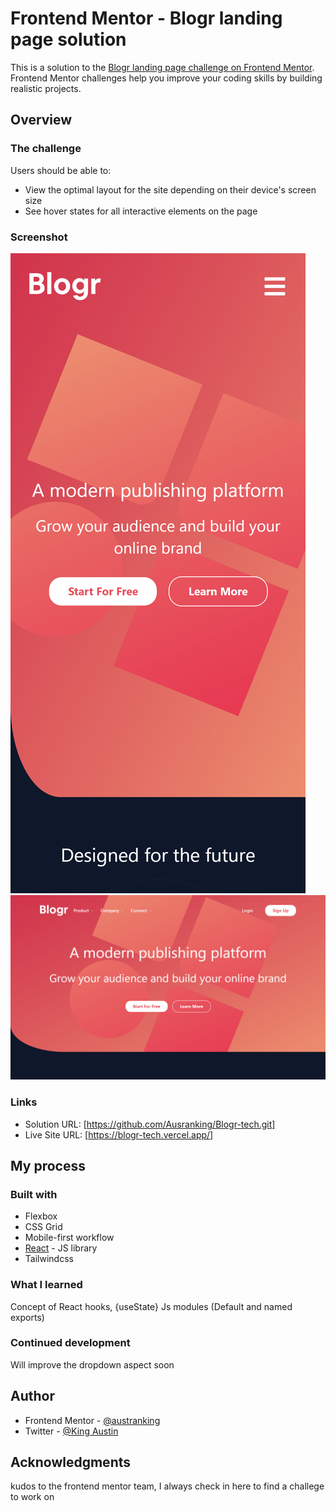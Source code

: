# Frontend Mentor - Blogr landing page solution

This is a solution to the [Blogr landing page challenge on Frontend Mentor](https://www.frontendmentor.io/challenges/blogr-landing-page-EX2RLAApP). Frontend Mentor challenges help you improve your coding skills by building realistic projects.

## Overview

### The challenge

Users should be able to:

- View the optimal layout for the site depending on their device's screen size
- See hover states for all interactive elements on the page

### Screenshot

![](./screenshot.png)
![](./screenshot2.png)

### Links

- Solution URL: [https://github.com/Ausranking/Blogr-tech.git]
- Live Site URL: [https://blogr-tech.vercel.app/]

## My process

### Built with

- Flexbox
- CSS Grid
- Mobile-first workflow
- [React](https://reactjs.org/) - JS library
- Tailwindcss

### What I learned

Concept of React hooks, {useState} 
Js modules (Default and named exports)

### Continued development

Will improve the dropdown aspect soon

## Author

- Frontend Mentor - [@austranking](https://www.frontendmentor.io/profile/austranking)
- Twitter - [@King Austin](https://www.twitter.com/_kingaustinn_)

## Acknowledgments

kudos to the frontend mentor team, I always check in here to find a challege to work on
